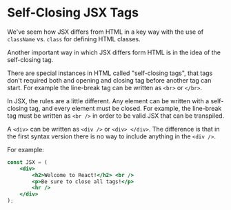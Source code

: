 # Self-Closing JSX Tags
We've seem how JSX differs from HTML in a key way with the use of `className` vs. `class` for defining HTML classes.

Another important way in which JSX differs form HTML is in the idea of the self-closing tag.

There are special instances in HTML called "self-closing tags", that tags don't required both and opening and closing tag before another tag can start. For example the line-break tag can be written as `<br>` or `</br>`.

In JSX, the rules are a little different. Any element can be written with a self-closing tag, and every element must be closed. For example, the line-break tag must be written as `<br />` in order to be valid JSX that can be transpiled. 

A `<div>` can be written as `<div />` or `<div> </div>`. The difference is that in the first syntax version there is no way to include anything in the `<div />`. 

For example:

```jsx
const JSX = (
	<div>
		<h2>Welcome to React!</h2> <br />
		<p>Be sure to close all tags!</p>
		<hr />
	</div>
);
```
